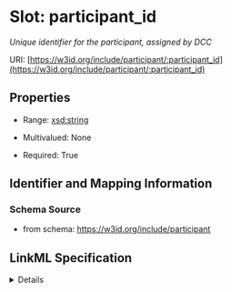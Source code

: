 # Slot: participant_id
_Unique identifier for the participant, assigned by DCC_


URI: [https://w3id.org/include/participant/:participant_id](https://w3id.org/include/participant/:participant_id)



<!-- no inheritance hierarchy -->




## Properties

* Range: [xsd:string](xsd:string)
* Multivalued: None



* Required: True





## Identifier and Mapping Information







### Schema Source


* from schema: https://w3id.org/include/participant




## LinkML Specification

<details>
```yaml
name: participant_id
definition_uri: include:participant_id
description: Unique identifier for the participant, assigned by DCC
title: Participant Id
from_schema: https://w3id.org/include/participant
rank: 1000
alias: participant_id
domain_of:
- Participant
- DataFile
range: string
required: true

```
</details>